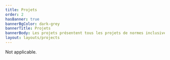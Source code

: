 ```yaml
---
title: Projets
order: 2
hasBanner: true
bannerBgColor: dark-grey
bannerTitle: Projets
bannerBody: Les projets présentent tous les projets de normes inclusives actuellement étudiés par le CRDI.
layout: layouts/projects
---
```

Not applicable.
